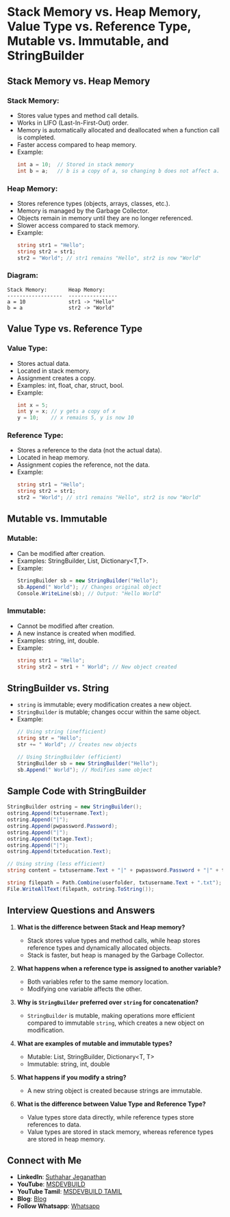 # Stack Memory vs. Heap Memory, Value Type vs. Reference Type, Mutable vs. Immutable, and StringBuilder

## Stack Memory vs. Heap Memory

### Stack Memory:
- Stores value types and method call details.
- Works in LIFO (Last-In-First-Out) order.
- Memory is automatically allocated and deallocated when a function call is completed.
- Faster access compared to heap memory.
- Example:
  ```csharp
  int a = 10;  // Stored in stack memory
  int b = a;   // b is a copy of a, so changing b does not affect a.
  ```

### Heap Memory:
- Stores reference types (objects, arrays, classes, etc.).
- Memory is managed by the Garbage Collector.
- Objects remain in memory until they are no longer referenced.
- Slower access compared to stack memory.
- Example:
  ```csharp
  string str1 = "Hello";
  string str2 = str1;
  str2 = "World"; // str1 remains "Hello", str2 is now "World"
  ```

### Diagram:
```
Stack Memory:       Heap Memory:
------------------  ----------------
a = 10              str1 -> "Hello"
b = a               str2 -> "World"
```

## Value Type vs. Reference Type

### Value Type:
- Stores actual data.
- Located in stack memory.
- Assignment creates a copy.
- Examples: int, float, char, struct, bool.
- Example:
  ```csharp
  int x = 5;
  int y = x; // y gets a copy of x
  y = 10;    // x remains 5, y is now 10
  ```

### Reference Type:
- Stores a reference to the data (not the actual data).
- Located in heap memory.
- Assignment copies the reference, not the data.
- Example:
  ```csharp
  string str1 = "Hello";
  string str2 = str1;
  str2 = "World"; // str1 remains "Hello", str2 is now "World"
  ```

## Mutable vs. Immutable

### Mutable:
- Can be modified after creation.
- Examples: StringBuilder, List<T>, Dictionary<T,T>.
- Example:
  ```csharp
  StringBuilder sb = new StringBuilder("Hello");
  sb.Append(" World"); // Changes original object
  Console.WriteLine(sb); // Output: "Hello World"
  ```

### Immutable:
- Cannot be modified after creation.
- A new instance is created when modified.
- Examples: string, int, double.
- Example:
  ```csharp
  string str1 = "Hello";
  string str2 = str1 + " World"; // New object created
  ```

## StringBuilder vs. String
- `string` is immutable; every modification creates a new object.
- `StringBuilder` is mutable; changes occur within the same object.
- Example:
  ```csharp
  // Using string (inefficient)
  string str = "Hello";
  str += " World"; // Creates new objects
  
  // Using StringBuilder (efficient)
  StringBuilder sb = new StringBuilder("Hello");
  sb.Append(" World"); // Modifies same object
  ```

## Sample Code with StringBuilder
```csharp
StringBuilder ostring = new StringBuilder();
ostring.Append(txtusername.Text);
ostring.Append("|");
ostring.Append(pwpassword.Password);
ostring.Append("|");
ostring.Append(txtage.Text);
ostring.Append("|");
ostring.Append(txteducation.Text);

// Using string (less efficient)
string content = txtusername.Text + "|" + pwpassword.Password + "|" + txtage.Text + "|" + txteducation.Text;

string filepath = Path.Combine(userfolder, txtusername.Text + ".txt");
File.WriteAllText(filepath, ostring.ToString());
```

## Interview Questions and Answers

1. **What is the difference between Stack and Heap memory?**
   - Stack stores value types and method calls, while heap stores reference types and dynamically allocated objects.
   - Stack is faster, but heap is managed by the Garbage Collector.

2. **What happens when a reference type is assigned to another variable?**
   - Both variables refer to the same memory location.
   - Modifying one variable affects the other.

3. **Why is `StringBuilder` preferred over `string` for concatenation?**
   - `StringBuilder` is mutable, making operations more efficient compared to immutable `string`, which creates a new object on modification.

4. **What are examples of mutable and immutable types?**
   - Mutable: List<T>, StringBuilder, Dictionary<T, T>
   - Immutable: string, int, double

5. **What happens if you modify a string?**
   - A new string object is created because strings are immutable.

6. **What is the difference between Value Type and Reference Type?**
   - Value types store data directly, while reference types store references to data.
   - Value types are stored in stack memory, whereas reference types are stored in heap memory.


## Connect with Me
- **LinkedIn**: [Suthahar Jeganathan](https://www.linkedin.com/in/jssuthahar/)
- **YouTube**: [MSDEVBUILD](https://www.youtube.com/@MSDEVBUILD)
- **YouTube Tamil**: [MSDEVBUILD TAMIL](https://www.youtube.com/@MSDEVBUILDTamil)
- **Blog**: [Blog](https://www.msdevbuild.com/)
- **Follow Whatsapp**: [Whatsapp](https://www.whatsapp.com/channel/0029Va5j2rHEFeXcTlUhQB0J)


